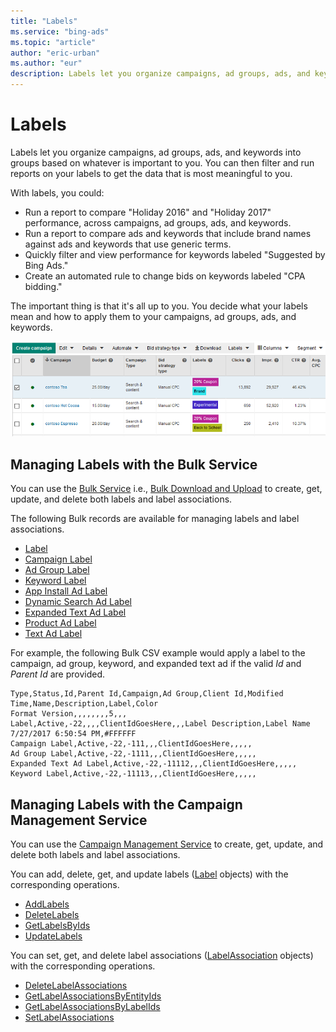 ```yaml
---
title: "Labels"
ms.service: "bing-ads"
ms.topic: "article"
author: "eric-urban"
ms.author: "eur"
description: Labels let you organize campaigns, ad groups, ads, and keywords into groups based on whatever is important to you.
---
```

# Labels
Labels let you organize campaigns, ad groups, ads, and keywords into groups based on whatever is important to you. You can then filter and run reports on your labels to get the data that is most meaningful to you.

With labels, you could:
* Run a report to compare "Holiday 2016" and "Holiday 2017" performance, across campaigns, ad groups, ads, and keywords.
* Run a report to compare ads and keywords that include brand names against ads and keywords that use generic terms.
* Quickly filter and view performance for keywords labeled "Suggested by Bing Ads."
* Create an automated rule to change bids on keywords labeled "CPA bidding."

The important thing is that it's all up to you. You decide what your labels mean and how to apply them to your campaigns, ad groups, ads, and keywords.

![Labels in the Bing Ads Web Application](/bingads/guides/media/labels-bing-ads-web-application.png "Labels in the Bing Ads Web Application")

## <a name="bulkservice"></a>Managing Labels with the Bulk Service
You can use the [Bulk Service](/binga/bingads/bulk-service/bulk-service-reference.md) i.e., [Bulk Download and Upload](/bingads/guides/bulk-download-upload.md) to create, get, update, and delete both labels and label associations. 

The following Bulk records are available for managing labels and label associations. 

-   [Label](/binga/bingads/bulk-service/label.md)  
-   [Campaign Label](/binga/bingads/bulk-service/campaign-label.md)  
-   [Ad Group Label](/binga/bingads/bulk-service/ad-group-label.md)  
-   [Keyword Label](/binga/bingads/bulk-service/keyword-label.md)  
-   [App Install Ad Label](/binga/bingads/bulk-service/app-install-ad-label.md)  
-   [Dynamic Search Ad Label](/binga/bingads/bulk-service/dynamic-search-ad-label.md)  
-   [Expanded Text Ad Label](/binga/bingads/bulk-service/expanded-text-ad-label.md)  
-   [Product Ad Label](/binga/bingads/bulk-service/product-ad-label.md)  
-   [Text Ad Label](/binga/bingads/bulk-service/text-ad-label.md)  

For example, the following Bulk CSV example would apply a label to the campaign, ad group, keyword, and expanded text ad if the valid *Id* and *Parent Id* are provided. 

```csv
Type,Status,Id,Parent Id,Campaign,Ad Group,Client Id,Modified Time,Name,Description,Label,Color
Format Version,,,,,,,,5,,,
Label,Active,-22,,,,ClientIdGoesHere,,,Label Description,Label Name 7/27/2017 6:50:54 PM,#FFFFFF
Campaign Label,Active,-22,-111,,,ClientIdGoesHere,,,,,
Ad Group Label,Active,-22,-1111,,,ClientIdGoesHere,,,,,
Expanded Text Ad Label,Active,-22,-11112,,,ClientIdGoesHere,,,,,
Keyword Label,Active,-22,-11113,,,ClientIdGoesHere,,,,,
```

## <a name="campaignservice"></a>Managing Labels with the Campaign Management Service
You can use the [Campaign Management Service](/binga/bingads/campaign-management-service/campaign-management-service-reference.md) to create, get, update, and delete both labels and label associations. 

You can add, delete, get, and update labels ([Label](/binga/bingads/campaign-management-service/label.md) objects) with the corresponding operations.
-  [AddLabels](/binga/bingads/campaign-management-service/addlabels.md)  
-  [DeleteLabels](/binga/bingads/campaign-management-service/deletelabels.md)  
-  [GetLabelsByIds](/binga/bingads/campaign-management-service/getlabelsbyids.md)  
-  [UpdateLabels](/binga/bingads/campaign-management-service/updatelabels.md)  

You can set, get, and delete label associations ([LabelAssociation](/binga/bingads/campaign-management-service/labelassociation.md) objects) with the corresponding operations.
-  [DeleteLabelAssociations](/binga/bingads/campaign-management-service/deletelabelassociations.md)  
-  [GetLabelAssociationsByEntityIds](/binga/bingads/campaign-management-service/getlabelassociationsbyentityids.md)  
-  [GetLabelAssociationsByLabelIds](/binga/bingads/campaign-management-service/getlabelassociationsbylabelids.md)  
-  [SetLabelAssociations](/binga/bingads/campaign-management-service/setlabelassociations.md)  



